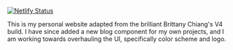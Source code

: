 [![Netlify Status](https://api.netlify.com/api/v1/badges/8fa7edcb-0561-4a67-beac-3f548a6b944c/deploy-status)](https://app.netlify.com/sites/bryce-schuebert/deploys)

This is my personal website adapted from the brilliant Brittany Chiang's V4 build. I have since added a new blog component for my own projects, and I am working towards overhauling the UI, specifically color scheme and logo.
